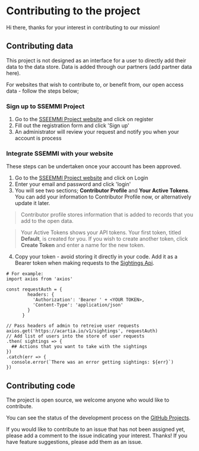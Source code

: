 # Contributing to the project
Hi there, thanks for your interest in contributing to our mission!

## Contributing data
This project is not designed as an interface for a user to directly add their data to
the data store. Data is added through our partners (add partner data here).


For websites that wish to contribute to, or benefit from, our open access data - follow the steps below;

### Sign up to SSEMMI Project
1. Go to the [SSEEMMI Project website](https://acartia.io) and click on register
2. Fill out the registration form and click 'Sign up'
3. An administrator will review your request and notify you when your account is process


### Integrate SSEMMI with your website
These steps can be undertaken once your account has been approved.
1. Go to the [SSEEMMI Project website](https://acartia.io) and click on Login
2. Enter your email and password and click 'login'
3. You will see two sections; **Contributor Profile** and **Your Active Tokens**. You can add your information to 
Contributor Profile now, or alternatively update it later.
>Contributor profile stores information that is added to records that you add to the open data.

>Your Active Tokens shows your API tokens. Your first token, titled **Default**, is created for you. 
If you wish to create another token, click **Create Token** and enter a name for the new token.
4. Copy your token - avoid storing it directly in your code. Add it as a Bearer token when making requests to the 
[Sightings Api](DOCS.md#markdown-header-sightings).
```
# For example:
import axios from 'axios'

const requestAuth = {
        headers: {
          'Authorization': 'Bearer ' + <YOUR TOKEN>,
          'Content-Type': 'application/json'
        }
      }

// Pass headers of admin to retreive user requests
axios.get('https://acartia.io/v1/sightings', requestAuth)
// Add list of users into the store of user requests
.then( sightings => {
  ## Actions that you want to take with the sightings
})
.catch(err => {
  console.error(`There was an error getting sightings: ${err}`)
})
```    




## Contributing code
The project is open source, we welcome anyone who would like to contribute.

You can see the status of the development process on the [GitHub Projects](https://github.com/Typehuman/SSEMMI/projects).

If you would like to contribute to an issue that has not been assigned yet, please add a comment to the issue indicating your interest. Thanks!
If you have feature suggestions, please add them as an issue. 
